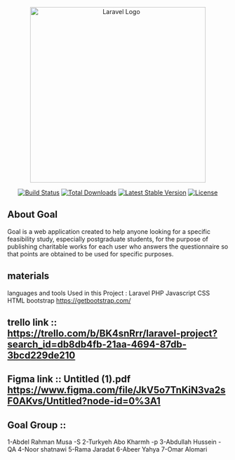 <p align="center"><a href="https://laravel.com" target="_blank"><img src="https://i.ibb.co/PDKqg1x/00Logo.png"(https://i.ibb.co/PDKqg1x/00Logo.png)" width="400" alt="Laravel Logo"></a></p>

<p align="center">
<a href="https://travis-ci.org/laravel/framework"><img src="https://travis-ci.org/laravel/framework.svg" alt="Build Status"></a>
<a href="https://packagist.org/packages/laravel/framework"><img src="https://img.shields.io/packagist/dt/laravel/framework" alt="Total Downloads"></a>
<a href="https://packagist.org/packages/laravel/framework"><img src="https://img.shields.io/packagist/v/laravel/framework" alt="Latest Stable Version"></a>
<a href="https://packagist.org/packages/laravel/framework"><img src="https://img.shields.io/packagist/l/laravel/framework" alt="License"></a>
</p>

## About Goal

Goal is a web application created to help anyone looking for a specific feasibility study, especially postgraduate students, for the purpose of publishing charitable works for each user who answers the questionnaire so that points are obtained to be used for specific purposes.

## materials 
languages and tools Used in this Project :
Laravel 
PHP
Javascript
CSS
HTML
bootstrap https://getbootstrap.com/

## trello link :: https://trello.com/b/BK4snRrr/laravel-project?search_id=db8db4fb-21aa-4694-87db-3bcd229de210

## Figma link :: Untitled (1).pdf https://www.figma.com/file/JkV5o7TnKiN3va2sF0AKvs/Untitled?node-id=0%3A1

## Goal Group :: 
1-Abdel Rahman Musa -S
2-Turkyeh Abo Kharmh -p
3-Abdullah Hussein -QA
4-Noor shatnawi
5-Rama Jaradat 
6-Abeer Yahya
7-Omar Alomari
